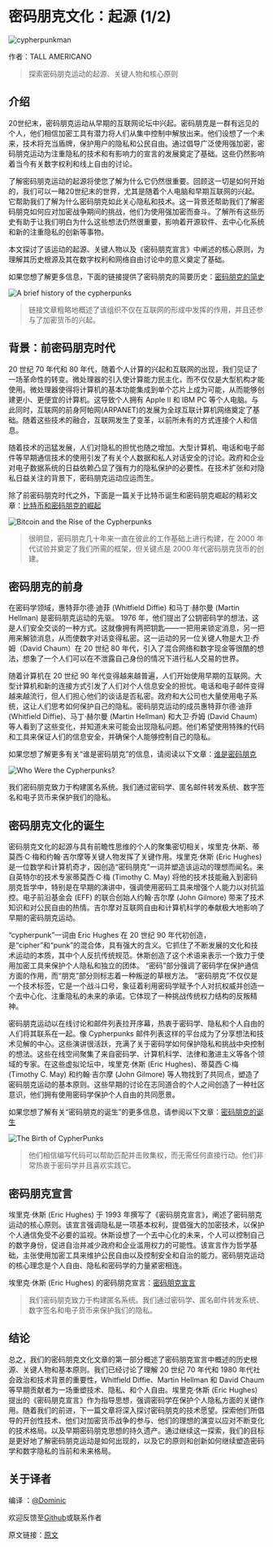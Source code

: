 # 密码朋克文化：起源 (1/2) 

![cypherpunkman](img/cypherpunkman.jpg)

作者：TALL AMERICANO

> 探索密码朋克运动的起源、关键人物和核心原则


## 介绍

20世纪末，密码朋克运动从早期的互联网论坛中兴起。密码朋克是一群有远见的个人，他们相信加密工具有潜力将人们从集中控制中解放出来。他们设想了一个未来，技术将充当盾牌，保护用户的隐私和公民自由。通过倡导广泛使用强加密，密码朋克运动为注重隐私的技术和有影响力的宣言的发展奠定了基础。这些仍然影响着当今有关数字权利和线上自由的讨论。

了解密码朋克运动的起源将使您了解为什么它仍然很重要。回顾这一切是如何开始的，我们可以一睹20世纪末的世界，尤其是随着个人电脑和早期互联网的兴起。它帮助我们了解为什么密码朋克如此关心隐私和技术。这一背景还帮助我们了解密码朋克如何应对加密战争期间的挑战，他们为使用强加密而奋斗。了解所有这些历史有助于让我们明白为什么这些想法仍然很重要，影响着开源软件、去中心化系统和新的注重隐私的创新等事物。

本文探讨了该运动的起源、关键人物以及《密码朋克宣言》中阐述的核心原则，为理解其历史根源及其在数字权利和网络自由讨论中的意义奠定了基础。

如果您想了解更多信息，下面的链接提供了密码朋克的简要历史：[密码朋克的简史](https://medium.com/thedarkside/a-brief-history-of-the-cypherpunks-31ae447a14f)

![A brief history of the cypherpunks](img/Abriefhistoryofthecypherpunks.webp)

> 链接文章粗略地概述了该组织不仅在互联网的形成中发挥的作用，并且还参与了加密货币的兴起。


## 背景：前密码朋克时代

20 世纪 70 年代和 80 年代，随着个人计算的兴起和互联网的出现，我们见证了一场革命性的转变。微处理器的引入使计算能力民主化，而不仅仅是大型机构才能使用。微处理器使得将计算机的基本功能集成到单个芯片上成为可能，从而能够创建更小、更便宜的计算机。这导致个人拥有 Apple II 和 IBM PC 等个人电脑。与此同时，互联网的前身阿帕网(ARPANET)的发展为全球互联计算机网络奠定了基础。随着这些技术的融合，互联网发生了变革，以前所未有的方式连接个人和信息。

随着技术的迅猛发展，人们对隐私的担忧也随之增加。大型计算机、电话和电子邮件等早期通信技术的使用引发了有关个人数据和私人对话安全的讨论。政府和企业对电子数据系统的日益依赖凸显了强有力的隐私保护的必要性。在技​​术扩张和对隐私日益关注的背景下，密码朋克运动应运而生。

除了前密码朋克时代之外，下面是一篇关于比特币诞生和密码朋克崛起的精彩文章：[比特币和密码朋克的崛起](https://www.coindesk.com/markets/2016/04/09/bitcoin-and-the-rise-of-the-cypherpunks/?ref=cypherpunktimes.com)

![Bitcoin and the Rise of the Cypherpunks](img/BitcoinandtheRiseoftheCypherpunks.png)

> 很明显，密码朋克几十年来一直在彼此的工作基础上进行构建，在 2000 年代试验并奠定了我们所需的框架，但关键点是 2000 年代密码朋克货币的创建。


## 密码朋克的前身

在密码学领域，惠特菲尔德·迪菲 (Whitfield Diffie) 和马丁·赫尔曼 (Martin Hellman) 是密码朋克运动的先驱。 1976 年，他们提出了公钥密码学的想法，这是人们安全交谈的一种方式。这就像拥有两把钥匙——一把用来锁定消息，另一把用来解锁消息，从而使数字对话变得私密。这一运动的另一位关键人物是大卫·乔姆（David Chaum）在 20 世纪 80 年代，引入了混合网络和数字现金等很酷的想法，想象了一个人们可以在不泄露自己身份的情况下进行私人交易的世界。

随着计算机在 20 世纪 90 年代变得越来越普遍，人们开始使用早期的互联网。大型计算机和新的连接方式引发了人们对个人信息安全的担忧。电话和电子邮件变得越来越流行，但人们担心他们的谈话是否私密。政府和大公司也大量使用电子系统，这让人们思考如何保护自己的隐私。密码朋克运动的成员惠特菲尔德·迪菲 (Whitfield Diffie)、马丁·赫尔曼 (Martin Hellman) 和大卫·乔姆 (David Chaum) 等人看到了这些变化，并知道未来可能会出现隐私问题。他们希望使用特殊的代码和工具来保证人们的信息安全，并确保个人能够控制自己的隐私。

如果您想了解更多有关“谁是密码朋克”的信息，请阅读以下文章：[谁是密码朋克](https://medium.com/coinmonks/who-were-the-cypherpunks-c6f081689e16)

![Who Were the Cypherpunks?](img/WhoWeretheCypherpunks.png)

我们密码朋克致力于构建匿名系统。我们通过密码学、匿名邮件转发系统、数字签名和电子货币来保护我们的隐私。


## 密码朋克文化的诞生

密码朋克文化的起源与具有前瞻性思维的个人的聚集密切相关，埃里克·休斯、蒂莫西·C·梅和约翰·吉尔摩等关键人物发挥了关键作用。埃里克·休斯 (Eric Hughes) 是一位数学和计算机奇才，因创造“密码朋克”一词并塑造该运动的理想而闻名。来自英特尔的技术专家蒂莫西·C·梅 (Timothy C. May) 将他的技术技能融入到密码朋克哲学中，特别是在早期的演讲中，强调使用密码工具来增强个人能力以对抗监控。电子前沿基金会 (EFF) 的联合创始人约翰·吉尔摩 (John Gilmore) 带来了技术知识和对公民自由的热情。吉尔摩对互联网自由和计算机科学的奉献极大地影响了早期的密码朋克运动。

“cypherpunk”一词由 Eric Hughes 在 20 世纪 90 年代初创造，是“cipher”和“punk”的混合体，具有强大的含义。它抓住了不断发展的文化和技术运动的本质，其中个人反抗传统规范。休斯创造了这个术语来表示一个致力于使用加密工具来保护个人隐私和独立的团体。 “密码”部分强调了密码学在保护通信方面的作用，而“朋克”部分则标志着一种叛逆的草根方法。 “密码朋克”不仅仅是一个技术标签，它是一个战斗口号，象征着利用密码学赋予个人对抗权威并创造一个去中心化、注重隐私的未来的承诺。它体现了一种挑战传统权力结构的反叛精神。

密码朋克运动以在线讨论和邮件列表拉开序幕，热衷于密码学、隐私和个人自由的人们将其联系在一起。像 Cypherpunks 邮件列表这样的平台成为了分享想法和技术见解的中心。这些演讲很活跃，充满了关于密码学如何保护隐私和挑战中央控制的想法。这些在线空间聚集了来自密码学、计算机科学、法律和激进主义等各个领域的专家。在这些虚拟论坛中，埃里克·休斯 (Eric Hughes)、蒂莫西·C·梅 (Timothy C. May) 和约翰·吉尔摩 (John Gilmore) 等人物找到了共同点，塑造了密码朋克运动的基本原则。这些早期的讨论在志同道合的个人之间创造了一种社区意识，他们拥有使用密码学保护个人自由的共同愿景。

如果您想了解有关“密码朋克的诞生”的更多信息，请参阅以下文章：[密码朋克的诞生](https://medium.com/@cipherpunks/the-birth-of-cypherpunks-311a5a458598)

![The Birth of CypherPunks](img/TheBirthofCypherPunks.png)

> 他们相信编写代码可以帮助匹配并击败集权，而无需任何直接行动。他们非常热衷于密码学并且喜欢实践它。


## 密码朋克宣言

埃里克·休斯 (Eric Hughes) 于 1993 年撰写了《密码朋克宣言》，阐述了密码朋克运动的核心原则。该宣言强调隐私是一项基本权利，提倡强大的加密技术，以保护个人通信免受不必要的监视。休斯设想了一个去中心化的未来，个人可以控制自己的数字身份，促进自治并减少政府和企业滥用权力的可能性。该宣言作为哲学基础，主张使用加密工具来维护公民自由以及控制安全和自治的能力。密码朋克运动的核心理念是个人自由、隐私和密码学的力量紧密相连。

埃里克·休斯 (Eric Hughes) 的密码朋克宣言：[密码朋克宣言](https://nakamotoinstitute.org/static/docs/cypherpunk-manifesto.txt?ref=cypherpunktimes.com)

> 我们密码朋克致力于构建匿名系统。我们通过密码学、匿名邮件转发系统、数字签名和电子货币来保护我们的隐私。


## 结论

总之，我们的密码朋克文化文章的第一部分概述了密码朋克宣言中概述的历史根源、关键人物和基本原则。我们已经讨论了理解 20 世纪 70 年代和 1980 年代社会政治和技术背景的重要性，Whitfield Diffie、Martin Hellman 和 David Chaum 等早期贡献者为一场重塑技术、隐私、和个人自由。埃里克·休斯 (Eric Hughes) 提出的《密码朋克宣言》作为指导思想，强调密码学在保护个人隐私方面的关键作用。随着我们的前进，下一篇文章将深入探讨密码朋克的技术愿望。探索他们所倡导的开创性技术、他们对加密货币战争的参与、他们的理想的演变以应对不断变化的技术格局。以及早期密码朋克思想的持久遗产。通过继续这一探索，我们的目标是更好地了解密码朋克运动是如何出现的，以及它的原则和创新如何继续塑造密码学和数字隐私的当前和未来格局。


## 关于译者

编译 ：[@Dominic](https://twitter.com/wanbihou)

欢迎反馈至[Github](https://github.com/DominicTing)或联系作者

原文链接：[原文](https://www.cypherpunktimes.com/cypherpunk-culture-unraveling-the-origins/)
